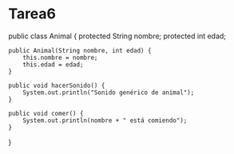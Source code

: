 # Tarea6
public class Animal {
    protected String nombre;
    protected int edad;

    public Animal(String nombre, int edad) {
        this.nombre = nombre;
        this.edad = edad;
    }

    public void hacerSonido() {
        System.out.println("Sonido genérico de animal");
    }

    public void comer() {
        System.out.println(nombre + " está comiendo");
    }
}

